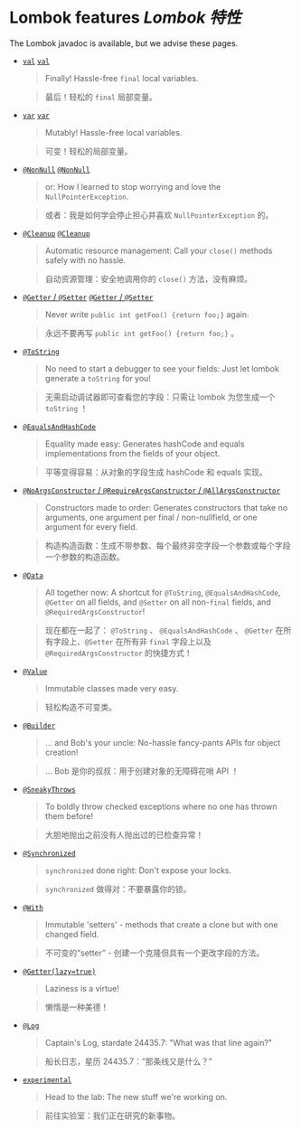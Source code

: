 # Lombok features _Lombok 特性_

The Lombok javadoc is available, but we advise these pages.

* [`val`](https://projectlombok.org/features/val) [`val`](./features/01%20val.md)

  > Finally! Hassle-free `final` local variables.

  > 最后！轻松的 `final` 局部变量。

* [`var`](https://projectlombok.org/features/var) [`var`](./features/02%20var.md)

  > Mutably! Hassle-free local variables.

  > 可变！轻松的局部变量。

* [`@NonNull`](https://projectlombok.org/features/NonNull) [`@NonNull`](./features/03%20NonNull.md)

  > or: How I learned to stop worrying and love the `NullPointerException`.

  > 或者：我是如何学会停止担心并喜欢 `NullPointerException` 的。

* [`@Cleanup`](https://projectlombok.org/features/Cleanup) [`@Cleanup`](./features/04%20Cleanup.md)

  > Automatic resource management: Call your `close()` methods safely with no hassle.

  > 自动资源管理：安全地调用你的 `close()` 方法，没有麻烦。

* [`@Getter` / `@Setter`](https://projectlombok.org/features/GetterSetter) [`@Getter` / `@Setter`](./features/04%20Cleanup.md)

  > Never write `public int getFoo() {return foo;}` again.

  > 永远不要再写 `public int getFoo() {return foo;}` 。

* [`@ToString`]()

  > No need to start a debugger to see your fields: Just let lombok generate a `toString` for you!

  > 无需启动调试器即可查看您的字段：只需让 lombok 为您生成一个 `toString` ！

* [`@EqualsAndHashCode`]()

  > Equality made easy: Generates hashCode and equals implementations from the fields of your object.

  > 平等变得容易：从对象的字段生成 hashCode 和 equals 实现。

* [`@NoArgsConstructor` / `@RequireArgsConstructor` / `@AllArgsConstructor`]()

  > Constructors made to order: Generates constructors that take no arguments, one argument per final / non-nullfield, or one argument for every field.

  > 构造构造函数：生成不带参数、每个最终非空字段一个参数或每个字段一个参数的构造函数。

* [`@Data`]()

  > All together now: A shortcut for `@ToString`, `@EqualsAndHashCode`, `@Getter` on all fields, and `@Setter` on all non-`final` fields, and `@RequiredArgsConstructor`!

  > 现在都在一起了： `@ToString` 、 `@EqualsAndHashCode` 、 `@Getter` 在所有字段上、`@Setter` 在所有非 `final` 字段上以及 `@RequiredArgsConstructor` 的快捷方式！

* [`@Value`]()

  > Immutable classes made very easy.

  > 轻松构造不可变类。

* [`@Builder`]()

  > ... and Bob's your uncle: No-hassle fancy-pants APIs for object creation!

  > ... Bob 是你的叔叔：用于创建对象的无障碍花哨 API ！

* [`@SneakyThrows`]()

  > To boldly throw checked exceptions where no one has thrown them before!

  > 大胆地抛出之前没有人抛出过的已检查异常！

* [`@Synchronized`]()

  > `synchronized` done right: Don't expose your locks.

  > `synchronized` 做得对：不要暴露你的锁。

* [`@With`]()

  > Immutable 'setters' - methods that create a clone but with one changed field.

  > 不可变的“setter” - 创建一个克隆但具有一个更改字段的方法。

* [`@Getter(lazy=true)`]()

  > Laziness is a virtue!

  > 懒惰是一种美德！

* [`@Log`]()

  > Captain's Log, stardate 24435.7: "What was that line again?"

  > 船长日志，星历 24435.7：“那条线又是什么？”

* [`experimental`]()

  > Head to the lab: The new stuff we're working on.

  > 前往实验室：我们正在研究的新事物。
